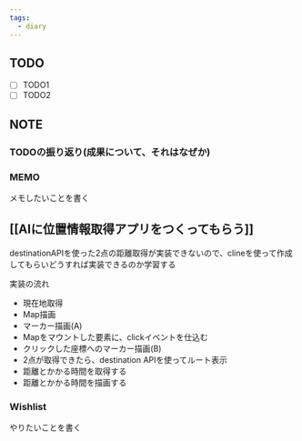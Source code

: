 ```yaml
---
tags:
  - diary
---
```


## TODO
- [ ] TODO1
- [ ] TODO2
## NOTE
### TODOの振り返り(成果について、それはなぜか)



### MEMO
メモしたいことを書く
## [[AIに位置情報取得アプリをつくってもらう]]
destinationAPIを使った2点の距離取得が実装できないので、clineを使って作成してもらいどうすれば実装できるのか学習する

実装の流れ
- 現在地取得
- Map描画
- マーカー描画(A)
- Mapをマウントした要素に、clickイベントを仕込む
- クリックした座標へのマーカー描画(B)
- 2点が取得できたら、destination APIを使ってルート表示
- 距離とかかる時間を取得する
- 距離とかかる時間を描画する


### Wishlist
やりたいことを書く
